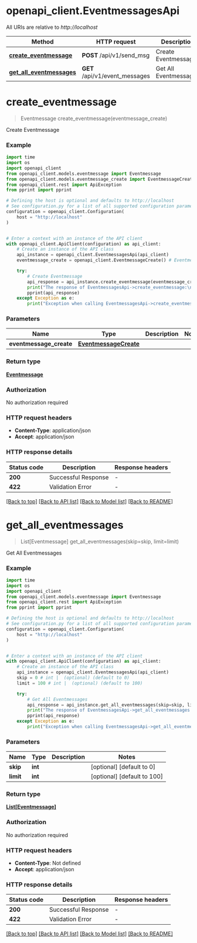 # openapi_client.EventmessagesApi

All URIs are relative to *http://localhost*

Method | HTTP request | Description
------------- | ------------- | -------------
[**create_eventmessage**](EventmessagesApi.md#create_eventmessage) | **POST** /api/v1/send_msg | Create Eventmessage
[**get_all_eventmessages**](EventmessagesApi.md#get_all_eventmessages) | **GET** /api/v1/event_messages | Get All Eventmessages


# **create_eventmessage**
> Eventmessage create_eventmessage(eventmessage_create)

Create Eventmessage

### Example

```python
import time
import os
import openapi_client
from openapi_client.models.eventmessage import Eventmessage
from openapi_client.models.eventmessage_create import EventmessageCreate
from openapi_client.rest import ApiException
from pprint import pprint

# Defining the host is optional and defaults to http://localhost
# See configuration.py for a list of all supported configuration parameters.
configuration = openapi_client.Configuration(
    host = "http://localhost"
)


# Enter a context with an instance of the API client
with openapi_client.ApiClient(configuration) as api_client:
    # Create an instance of the API class
    api_instance = openapi_client.EventmessagesApi(api_client)
    eventmessage_create = openapi_client.EventmessageCreate() # EventmessageCreate | 

    try:
        # Create Eventmessage
        api_response = api_instance.create_eventmessage(eventmessage_create)
        print("The response of EventmessagesApi->create_eventmessage:\n")
        pprint(api_response)
    except Exception as e:
        print("Exception when calling EventmessagesApi->create_eventmessage: %s\n" % e)
```



### Parameters

Name | Type | Description  | Notes
------------- | ------------- | ------------- | -------------
 **eventmessage_create** | [**EventmessageCreate**](EventmessageCreate.md)|  | 

### Return type

[**Eventmessage**](Eventmessage.md)

### Authorization

No authorization required

### HTTP request headers

 - **Content-Type**: application/json
 - **Accept**: application/json

### HTTP response details
| Status code | Description | Response headers |
|-------------|-------------|------------------|
**200** | Successful Response |  -  |
**422** | Validation Error |  -  |

[[Back to top]](#) [[Back to API list]](../README.md#documentation-for-api-endpoints) [[Back to Model list]](../README.md#documentation-for-models) [[Back to README]](../README.md)

# **get_all_eventmessages**
> List[Eventmessage] get_all_eventmessages(skip=skip, limit=limit)

Get All Eventmessages

### Example

```python
import time
import os
import openapi_client
from openapi_client.models.eventmessage import Eventmessage
from openapi_client.rest import ApiException
from pprint import pprint

# Defining the host is optional and defaults to http://localhost
# See configuration.py for a list of all supported configuration parameters.
configuration = openapi_client.Configuration(
    host = "http://localhost"
)


# Enter a context with an instance of the API client
with openapi_client.ApiClient(configuration) as api_client:
    # Create an instance of the API class
    api_instance = openapi_client.EventmessagesApi(api_client)
    skip = 0 # int |  (optional) (default to 0)
    limit = 100 # int |  (optional) (default to 100)

    try:
        # Get All Eventmessages
        api_response = api_instance.get_all_eventmessages(skip=skip, limit=limit)
        print("The response of EventmessagesApi->get_all_eventmessages:\n")
        pprint(api_response)
    except Exception as e:
        print("Exception when calling EventmessagesApi->get_all_eventmessages: %s\n" % e)
```



### Parameters

Name | Type | Description  | Notes
------------- | ------------- | ------------- | -------------
 **skip** | **int**|  | [optional] [default to 0]
 **limit** | **int**|  | [optional] [default to 100]

### Return type

[**List[Eventmessage]**](Eventmessage.md)

### Authorization

No authorization required

### HTTP request headers

 - **Content-Type**: Not defined
 - **Accept**: application/json

### HTTP response details
| Status code | Description | Response headers |
|-------------|-------------|------------------|
**200** | Successful Response |  -  |
**422** | Validation Error |  -  |

[[Back to top]](#) [[Back to API list]](../README.md#documentation-for-api-endpoints) [[Back to Model list]](../README.md#documentation-for-models) [[Back to README]](../README.md)

